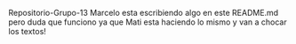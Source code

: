 Repositorio-Grupo-13
Marcelo esta escribiendo algo en este README.md pero duda que funciono ya que Mati esta haciendo lo mismo y van a chocar los textos!
